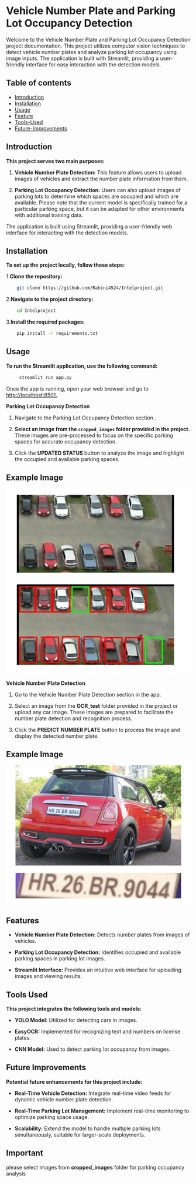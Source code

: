 # Vehicle Number Plate and Parking Lot Occupancy Detection
Welcome to the Vehicle Number Plate and Parking Lot Occupancy Detection project documentation. This project utilizes computer vision techniques to detect vehicle number plates and analyze parking lot occupancy using image inputs. The application is built with Streamlit, providing a user-friendly interface for easy interaction with the detection models.

## Table of contents
- [Introduction](#Introduction)
- [Installation](#Installation)
- [Usage](#Usage)
- [Feature](#Feature)
- [Tools-Used](#Toolds_Used)
- [Future-Improvements](#Future_Improvements)

## Introduction

**This project serves two main purposes:**

1. **Vehicle Number Plate Detection:** This feature allows users to upload images of vehicles and extract the number plate information from them.

2. **Parking Lot Occupancy Detection:** Users can also upload images of parking lots to determine which spaces are occupied and which are available. Please note that the current model is specifically trained for a particular parking space, but it can be adapted for other environments with additional training data.

The application is built using Streamlit, providing a user-friendly web interface for interacting with the detection models. 

## Installation

**To set up the project locally, follow these steps:**

1.**Clone the repository:**

```bash
    git clone https://github.com/Rahini4524/Intelproject.git
```

2.**Navigate to the project directory:**

```bash
    cd Intelproject
```

3.**Install the required packages:**

```bash
    pip install -r requirements.txt
```
## Usage

**To run the Streamlit application, use the following command:**

```bash
     streamlit run app.py
```
Once the app is running, open your web browser and go to [http://localhost:8501.](http://localhost:8501.)    

**Parking Lot Occupancy Detection**

1. Navigate to the Parking Lot Occupancy Detection section .

2. **Select an image from the `cropped_images` folder provided in the project.** These images are pre-processed to focus on the specific parking spaces for accurate occupancy detection.

3. Click the **UPDATED STATUS** button to analyze the image and highlight the occupied and available parking spaces.

## Example Image
![Parking Lot Occupancy Detection](readmephotos/2img.png)

**Vehicle Number Plate Detection**

1. Go to the Vehicle Number Plate Detection section in the app.

2. Select an image from the **OCR_test** folder provided in the project or upload any car image. These images are prepared to facilitate the number plate detection and recognition process.

3. Click the **PREDICT NUMBER PLATE** button to process the image and display the detected number plate.

## Example Image
![License Plate Recognition](readmephotos/3img.png)

## Features

- **Vehicle Number Plate Detection:** Detects number plates from images of vehicles.

- **Parking Lot Occupancy Detection:**  Identifies occupied and available parking spaces in parking lot images.

- **Streamlit Interface:** Provides an intuitive web interface for uploading images and viewing results.

## Tools Used

**This project integrates the following tools and models:**

- **YOLO Model:** Utilized for detecting cars in images.

- **EasyOCR:** Implemented for recognizing text and numbers on license plates.

- **CNN Model:** Used to detect parking lot occupancy from images.

## Future Improvements

**Potential future enhancements for this project include:**

- **Real-Time Vehicle Detection:** Integrate real-time video feeds for dynamic vehicle number plate detection.

- **Real-Time Parking Lot Management:** Implement real-time monitoring to optimize parking space usage.

- **Scalability:** Extend the model to handle multiple parking lots simultaneously, suitable for larger-scale deployments.


## Important
please select images from **cropped_images** folder for parking occupancy analysis
